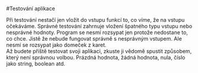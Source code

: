 #Testování aplikace

Při testování nestačí jen vložit do vstupu funkcí to, co víme, že na vstupu očekáváme. Správné testování zahrnuje vložení špatného typu vstupu nebo nesprávné hodnoty. Program se nesmí rozsypat jen protože nedostane to, co chce. Jistě že nebude fungovat správně s nesprávným vstupem. Ale nesmí se rozsypat jako domeček z karet.
<br>
Až budete příště testovat svoji aplikaci, zkuste ji vědomě spustit způsobem, který není správnou volbou. Prázdná hodnota, žádná hodnota, nula, číslo jako string, boolean atd.